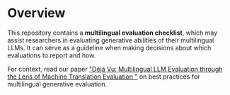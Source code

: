 # Overview

This repository contains a **multilingual evaluation checklist**, which may assist researchers in evaluating generative abilities of their multilingual LLMs. 
It can serve as a guideline when making decisions about which evaluations to report and how.

For context, read our paper ["Déjà Vu: Multilingual LLM Evaluation through the Lens of Machine Translation Evaluation
"](https://arxiv.org/abs/2504.11829) on best practices for multilingual generative evaluation.
